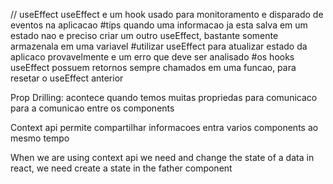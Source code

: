 // useEffect
useEffect e um hook usado para monitoramento e disparado de eventos na aplicacao
#tips quando uma informacao ja esta salva em um estado nao e preciso criar um outro useEffect, bastante somente armazenala em uma variavel
#utilizar useEffect para atualizar estado da aplicaco provavelmente e um erro que deve ser analisado
#os hooks useEffect possuem retornos sempre chamados em uma funcao, para resetar o useEffect anterior

Prop Drilling: acontece quando temos muitas propriedas para comunicaco para a comunicao entre os components

Context api permite compartilhar informacoes entra varios components ao mesmo tempo

When we are using context api we need and change the state of a data in react, we need create a state in the father component